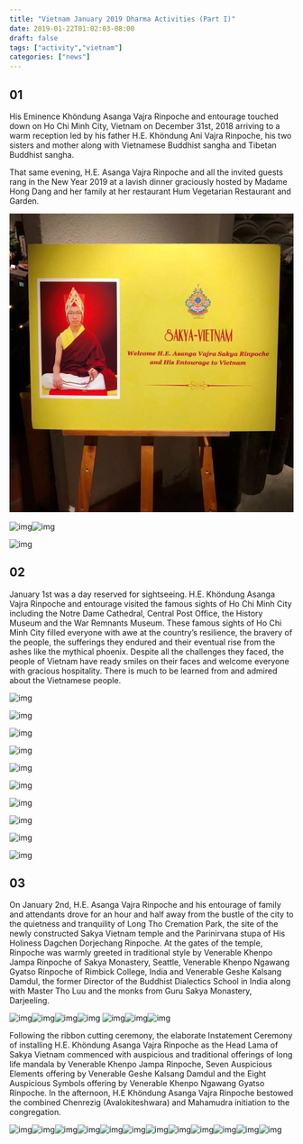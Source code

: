 ```yaml
---
title: "Vietnam January 2019 Dharma Activities (Part I)"
date: 2019-01-22T01:02:03-08:00
draft: false
tags: ["activity","vietnam"]
categories: ["news"]
---
```


## 01


His Eminence Khöndung Asanga Vajra Rinpoche and entourage touched down on Ho Chi Minh City, Vietnam on December 31st, 2018 arriving to a warm reception led by his father H.E. Khöndung Ani Vajra Rinpoche, his two sisters and mother along with Vietnamese Buddhist sangha and Tibetan Buddhist sangha. 

That same evening, H.E. Asanga Vajra Rinpoche and all the invited guests rang in the New Year 2019 at a lavish dinner graciously hosted by Madame Hong Dang and her family at her restaurant Hum Vegetarian Restaurant and Garden. 


![img](https://raw.githubusercontent.com/thogmedorje/up/master/uPic/WDWc0u.jpg)

![img](https://mmbiz.qpic.cn/mmbiz_jpg/jZ6aUbzt6ITFVwhnbAGdxZEAiaGPFibYPU0EAE6fDWU7nQywsBhrTj4gFVWXVXfZ914jvHD1QWuD4aodGUkHUJlg/640?wx_fmt=jpeg&wxfrom=5&wx_lazy=1&wx_co=1)![img](https://mmbiz.qpic.cn/mmbiz_jpg/jZ6aUbzt6ITFVwhnbAGdxZEAiaGPFibYPU3DZa9LBQzYJkhxjJrCtZGdmg248EMqQBZFUFT7LwRsKFB6hGQfA6Ig/640?wx_fmt=jpeg&wxfrom=5&wx_lazy=1&wx_co=1)

![img](https://mmbiz.qpic.cn/mmbiz_jpg/jZ6aUbzt6ITFVwhnbAGdxZEAiaGPFibYPUjxWarcP7Opliaib7ibG7RDwIicfibG2HTHxFnnlEQSGVcZfAzvWDfaueemA/640?wx_fmt=jpeg&wxfrom=5&wx_lazy=1&wx_co=1)

## 02


January 1st was a day reserved for sightseeing.  H.E. Khöndung Asanga Vajra Rinpoche and entourage visited the famous sights of Ho Chi Minh City including the Notre Dame Cathedral, Central Post Office, the History Museum and the War Remnants Museum.  These famous sights of Ho Chi Minh City filled everyone with awe at the country’s resilience, the bravery of the people, the sufferings they endured and their eventual rise from the ashes like the mythical phoenix.  Despite all the challenges they faced, the people of Vietnam have ready smiles on their faces and welcome everyone with gracious hospitality.  There is much to be learned from and admired about the Vietnamese people.  


![img](https://mmbiz.qpic.cn/mmbiz_jpg/jZ6aUbzt6ITFVwhnbAGdxZEAiaGPFibYPUsAsPxpXk5qGFAib6mibfZ5jAG4U45vER3iaoWuDMUlaZibPdSzkKCyRVlQ/640?wx_fmt=jpeg&wxfrom=5&wx_lazy=1&wx_co=1)

![img](https://mmbiz.qpic.cn/mmbiz_jpg/jZ6aUbzt6ITFVwhnbAGdxZEAiaGPFibYPUumlmG4umyeBkiarR3Y6bcvLDXRCYPFjf3bVThw6H0VZTQfhib43AiaAHw/640?wx_fmt=jpeg&wxfrom=5&wx_lazy=1&wx_co=1)

![img](https://mmbiz.qpic.cn/mmbiz_jpg/jZ6aUbzt6ITFVwhnbAGdxZEAiaGPFibYPUJmGpQFpsGWicJzn24grLrazP1iac9PcNToZY3jzPaZFSeiaqdbewyHGDw/640?wx_fmt=jpeg&wxfrom=5&wx_lazy=1&wx_co=1)

![img](https://mmbiz.qpic.cn/mmbiz_jpg/jZ6aUbzt6ITFVwhnbAGdxZEAiaGPFibYPUjyTHkmBRaAF1KzbgnAeXGqhOagsbSh5mVMibEx22zAPP7nt3dwJkbbA/640?wx_fmt=jpeg&wxfrom=5&wx_lazy=1&wx_co=1)

![img](https://mmbiz.qpic.cn/mmbiz_jpg/jZ6aUbzt6ITFVwhnbAGdxZEAiaGPFibYPUzIbeHLtdqyjibTmRTwKOUwaLcut2ciaOHygd2icd2WVdq8bG7fXpngtqA/640?wx_fmt=jpeg&wxfrom=5&wx_lazy=1&wx_co=1)

![img](https://mmbiz.qpic.cn/mmbiz_jpg/jZ6aUbzt6ITFVwhnbAGdxZEAiaGPFibYPU7C6rmVcQQFSGQXGIDrwGPmuVXBTUAl5SjU3Ez9YdWFickmEOXC8Cmag/640?wx_fmt=jpeg&wxfrom=5&wx_lazy=1&wx_co=1)

![img](https://mmbiz.qpic.cn/mmbiz_jpg/jZ6aUbzt6ITFVwhnbAGdxZEAiaGPFibYPUjjyARfGTAXk6zS2ia4rJuFpaagwInX773MS5BF9sjibic4MGvzKA1SoqA/640?wx_fmt=jpeg&wxfrom=5&wx_lazy=1&wx_co=1)

![img](https://mmbiz.qpic.cn/mmbiz_jpg/jZ6aUbzt6ITFVwhnbAGdxZEAiaGPFibYPUSVf7JNV6PQn8lS8pRgg6hHgQT3FRTlDO4dHNvVtkdVW4goG98xia4TA/640?wx_fmt=jpeg&wxfrom=5&wx_lazy=1&wx_co=1)

![img](https://mmbiz.qpic.cn/mmbiz_jpg/jZ6aUbzt6ITFVwhnbAGdxZEAiaGPFibYPUic2Zqicank52ljFEyvpq2ro6SZQ8iauEIFsRwiclgibRWhN5ian0XXnP5Whw/640?wx_fmt=jpeg&wxfrom=5&wx_lazy=1&wx_co=1)

![img](https://mmbiz.qpic.cn/mmbiz_jpg/jZ6aUbzt6ITFVwhnbAGdxZEAiaGPFibYPUPPsLBlgApO2iaL5GgtjicIxzeHzD8OfeAxmaZia0N7iareUSAtFlVuMm1w/640?wx_fmt=jpeg&wxfrom=5&wx_lazy=1&wx_co=1)



## 03


On January 2nd, H.E. Asanga Vajra Rinpoche and his entourage of family and attendants drove for an hour and half away from the bustle of the city to the quietness and tranquility of Long Tho Cremation Park, the site of the newly constructed Sakya Vietnam temple and the Parinirvana stupa of His Holiness Dagchen Dorjechang Rinpoche.   At the gates of the temple, Rinpoche was warmly greeted in traditional style by Venerable Khenpo Jampa Rinpoche of Sakya Monastery, Seattle, Venerable Khenpo Ngawang Gyatso Rinpoche of Rimbick College, India and Venerable Geshe Kalsang Damdul, the former Director of the Buddhist Dialectics School in India along with Master Tho Luu and the monks from Guru Sakya Monastery, Darjeeling. 
  

![img](https://mmbiz.qpic.cn/mmbiz_jpg/jZ6aUbzt6ITFVwhnbAGdxZEAiaGPFibYPUEPic2HpT9Y91sMFqWYicIfZwqHKh0v8tWx3ylZaG7jF02SuW2oL67jgQ/640?wx_fmt=jpeg&wxfrom=5&wx_lazy=1&wx_co=1)![img](https://mmbiz.qpic.cn/mmbiz_jpg/jZ6aUbzt6ITFVwhnbAGdxZEAiaGPFibYPUHrSpc1nfZZoCyEBs3KljPiazqr3SdN9UcwzgMdFLC6va3VJVom07DKg/640?wx_fmt=jpeg&wxfrom=5&wx_lazy=1&wx_co=1)![img](https://mmbiz.qpic.cn/mmbiz_jpg/jZ6aUbzt6ITFVwhnbAGdxZEAiaGPFibYPU2pfnQGYTERIiaqibBmT03e5mAWVF7ntfRicRnUtmSUI88J1iclRaGZQa3w/640?wx_fmt=jpeg&wxfrom=5&wx_lazy=1&wx_co=1)![img](https://mmbiz.qpic.cn/mmbiz_jpg/jZ6aUbzt6ITFVwhnbAGdxZEAiaGPFibYPUNj88eRD6DYHno1fQGhdKj3K6S0s0Uw4LIRSHmIwhkgz4h504cWv2sQ/640?wx_fmt=jpeg&wxfrom=5&wx_lazy=1&wx_co=1)
![img](https://mmbiz.qpic.cn/mmbiz_jpg/jZ6aUbzt6ITFVwhnbAGdxZEAiaGPFibYPUc4unXqt8DRUY33olLlTteeMtDpcjicgJqBjPQ7vySo1k6uGRD50Go9A/640?wx_fmt=jpeg&wxfrom=5&wx_lazy=1&wx_co=1)![img](https://mmbiz.qpic.cn/mmbiz_jpg/jZ6aUbzt6ITFVwhnbAGdxZEAiaGPFibYPUdVWgxsXb1dRbJzPQuOfYhHFzBh9ILKdBQ3z589JDcc5Y1QaaOYlWjg/640?wx_fmt=jpeg&wxfrom=5&wx_lazy=1&wx_co=1)![img](https://mmbiz.qpic.cn/mmbiz_jpg/jZ6aUbzt6ITFVwhnbAGdxZEAiaGPFibYPUv9CkgWTySAbAUeJL9y9vTyURIVsicTr7J06exNFOw4qP94CUKQRpIkg/640?wx_fmt=jpeg&wxfrom=5&wx_lazy=1&wx_co=1)


Following the ribbon cutting ceremony, the elaborate Instatement Ceremony of installing H.E. Khöndung Asanga Vajra Rinpoche as the Head Lama of Sakya Vietnam commenced with auspicious and traditional offerings of long life mandala by Venerable Khenpo Jampa Rinpoche, Seven Auspicious Elements offering by Venerable Geshe Kalsang Damdul and the Eight Auspicious Symbols offering by Venerable Khenpo Ngawang Gyatso Rinpoche.    In the afternoon, H.E Khöndung Asanga Vajra Rinpoche bestowed the combined Chenrezig (Avalokiteshwara) and Mahamudra initiation to the congregation. 

![img](https://mmbiz.qpic.cn/mmbiz_jpg/jZ6aUbzt6ITFVwhnbAGdxZEAiaGPFibYPUTjo2Uu1Snb7OGY1Kj5fibbbJGyjK0ctyicXINpLwZZmkibKpETAITs9kg/640?wx_fmt=jpeg&wxfrom=5&wx_lazy=1&wx_co=1)![img](https://mmbiz.qpic.cn/mmbiz_jpg/jZ6aUbzt6ITFVwhnbAGdxZEAiaGPFibYPUOB87jCvOibMAe5CSE0CEv52ZesVfGEDtoZDxYibQ16qgMGhApiagibpicNg/640?wx_fmt=jpeg&wxfrom=5&wx_lazy=1&wx_co=1)![img](https://mmbiz.qpic.cn/mmbiz_jpg/jZ6aUbzt6ITFVwhnbAGdxZEAiaGPFibYPUyd9InNVgKTmiaMWGad7eXlVdmMec3OF2qmwEjicObD4l1icEf0ry1YCNQ/640?wx_fmt=jpeg&wxfrom=5&wx_lazy=1&wx_co=1)![img](https://mmbiz.qpic.cn/mmbiz_jpg/jZ6aUbzt6ITFVwhnbAGdxZEAiaGPFibYPUOqrVL4EwPAicnQj4EQD2TicALlj6paiaichCMBx6a6uB3w5a3SbmavzeNQ/640?wx_fmt=jpeg&wxfrom=5&wx_lazy=1&wx_co=1)![img](https://mmbiz.qpic.cn/mmbiz_jpg/jZ6aUbzt6ITFVwhnbAGdxZEAiaGPFibYPUniaIMObRj4zJ8lajXyD6hQoo3YoylHQpO8AkkZE4QnH1mQrqHibqqLuw/640?wx_fmt=jpeg&wxfrom=5&wx_lazy=1&wx_co=1)![img](https://mmbiz.qpic.cn/mmbiz_jpg/jZ6aUbzt6ITFVwhnbAGdxZEAiaGPFibYPUUt9w4yxUYvic4jic4fesZC9dQzwxNCsm1pqDm9KdVCjZicsE47ebLncOQ/640?wx_fmt=jpeg&wxfrom=5&wx_lazy=1&wx_co=1)![img](https://mmbiz.qpic.cn/mmbiz_jpg/jZ6aUbzt6ITFVwhnbAGdxZEAiaGPFibYPUcCPfMHqVcsLB5Fz1fR8KD1T0Idib2hNT4iasvibbnNqqmjdAQvaG3XxOg/640?wx_fmt=jpeg&wxfrom=5&wx_lazy=1&wx_co=1)![img](https://mmbiz.qpic.cn/mmbiz_jpg/jZ6aUbzt6ITFVwhnbAGdxZEAiaGPFibYPUY3M6Y7FtnbmyHAmNibglRQFtUaliahV5ia2ljFFHX7f0Wx6G1MwXjUhog/640?wx_fmt=jpeg&wxfrom=5&wx_lazy=1&wx_co=1)![img](https://mmbiz.qpic.cn/mmbiz_jpg/jZ6aUbzt6ITFVwhnbAGdxZEAiaGPFibYPUhNiafuszgPnD44PFXQ5VPGLB5ua3Lwct1yeJWB0VdAJ4dbjic8mtajnA/640?wx_fmt=jpeg&wxfrom=5&wx_lazy=1&wx_co=1)![img](https://mmbiz.qpic.cn/mmbiz_jpg/jZ6aUbzt6ITFVwhnbAGdxZEAiaGPFibYPU4FnxOW2x5xaf7M46xhdZyCtEr0W0905EbfkbsGN05zcGicMudKhzO2w/640?wx_fmt=jpeg&wxfrom=5&wx_lazy=1&wx_co=1)![img](https://mmbiz.qpic.cn/mmbiz_jpg/jZ6aUbzt6ITFVwhnbAGdxZEAiaGPFibYPU0YLRYccJITGuhol7ucvNktRtFXic6mVXDmnkibFL1HRmHaCQJFqTtLhQ/640?wx_fmt=jpeg&wxfrom=5&wx_lazy=1&wx_co=1)![img](https://mmbiz.qpic.cn/mmbiz_jpg/jZ6aUbzt6ITFVwhnbAGdxZEAiaGPFibYPU8dK1G50jfaibZZancwibl9jFNxeKPUCo3TtRZhicGYUMrj6bKiaYllt5kg/640?wx_fmt=jpeg&wxfrom=5&wx_lazy=1&wx_co=1)





